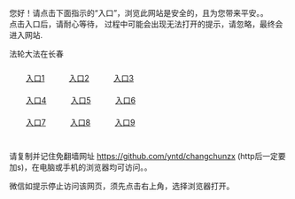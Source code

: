 您好！请点击下面指示的“入口”，浏览此网站是安全的，且为您带来平安。。 <br/>
点击入口后，请耐心等待， 过程中可能会出现无法打开的提示，请忽略，最终会进入网站. </br>

法轮大法在长春<br/>
<div style="padding:10px"><a style="margin:20px" target="_blank" href="https://d61xqo5vqfs60.cloudfront.net/2Qpsp?sjxnekyz" id="ccLink1" rel="nofollow">入口1</a> <a target="_blank" style="margin:20px" href="https://d3nhs9dz6egfcu.cloudfront.net/2Qpsp?ymisv" id="ccLink2" rel="nofollow">入口2</a> <a style="margin:20px" target="_blank" href="https://d1vc5xbw0wbbk0.cloudfront.net/2Qpsp?wfadcr" id="ccLink3" rel="nofollow">入口3</a></div>

<div style="padding:10px" ><a style="margin:20px" target="_blank" href="https://d61xqo5vqfs60.cloudfront.net/2Qpsp?sjxnekyz" id="ccLink4" rel="nofollow">入口4</a> <a style="margin:20px" href="https://d3nhs9dz6egfcu.cloudfront.net/2Qpsp?ymisv" target="_blank" id="ccLink5" rel="nofollow">入口5</a> <a style="margin:20px" href="https://d1vc5xbw0wbbk0.cloudfront.net/2Qpsp?wfadcr" target="_blank" id="ccLink6" rel="nofollow">入口6</a></div>

<div style="padding:10px"><a style="margin:20px" target="_blank" href="https://d61xqo5vqfs60.cloudfront.net/2Qpsp?sjxnekyz" id="ccLink7" rel="nofollow">入口7</a> <a style="margin:20px" href="https://d3nhs9dz6egfcu.cloudfront.net/2Qpsp?ymisv" target="_blank" id="ccLink8" rel="nofollow">入口8</a> <a style="margin:20px" target="_blank" href="https://d1vc5xbw0wbbk0.cloudfront.net/2Qpsp?wfadcr" id="ccLink9" rel="nofollow">入口9</a></div>

<br/>



请复制并记住免翻墙网址 https://github.com/yntd/changchunzx (http后一定要加s)，在电脑或手机的浏览器均可访问。。<br/>

微信如提示停止访问该网页，须先点击右上角，选择浏览器打开。
